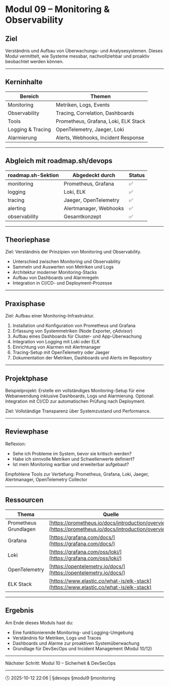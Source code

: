# Modul 09 – Monitoring & Observability

## Ziel

Verständnis und Aufbau von Überwachungs- und Analysesystemen.
Dieses Modul vermittelt, wie Systeme messbar, nachvollziehbar und proaktiv beobachtet werden können.

---

## Kerninhalte

| Bereich           | Themen                               |
| ----------------- | ------------------------------------ |
| Monitoring        | Metriken, Logs, Events               |
| Observability     | Tracing, Correlation, Dashboards     |
| Tools             | Prometheus, Grafana, Loki, ELK Stack |
| Logging & Tracing | OpenTelemetry, Jaeger, Loki          |
| Alarmierung       | Alerts, Webhooks, Incident Response  |

---

## Abgleich mit roadmap.sh/devops

| roadmap.sh-Sektion | Abgedeckt durch        | Status |
| ------------------ | ---------------------- | ------ |
| monitoring         | Prometheus, Grafana    | ✅      |
| logging            | Loki, ELK              | ✅      |
| tracing            | Jaeger, OpenTelemetry  | ✅      |
| alerting           | Alertmanager, Webhooks | ✅      |
| observability      | Gesamtkonzept          | ✅      |

---

## Theoriephase

Ziel: Verständnis der Prinzipien von Monitoring und Observability.

* Unterschied zwischen Monitoring und Observability
* Sammeln und Auswerten von Metriken und Logs
* Architektur moderner Monitoring-Stacks
* Aufbau von Dashboards und Alarmregeln
* Integration in CI/CD- und Deployment-Prozesse

---

## Praxisphase

Ziel: Aufbau einer Monitoring-Infrastruktur.

1. Installation und Konfiguration von Prometheus und Grafana
2. Erfassung von Systemmetriken (Node Exporter, cAdvisor)
3. Aufbau eines Dashboards für Cluster- und App-Überwachung
4. Integration von Logging mit Loki oder ELK
5. Einrichtung von Alarmen mit Alertmanager
6. Tracing-Setup mit OpenTelemetry oder Jaeger
7. Dokumentation der Metriken, Dashboards und Alerts im Repository

---

## Projektphase

Beispielprojekt:
Erstelle ein vollständiges Monitoring-Setup für eine Webanwendung inklusive Dashboards, Logs und Alarmierung.
Optional: Integration mit CI/CD zur automatischen Prüfung nach Deployment.

Ziel: Vollständige Transparenz über Systemzustand und Performance.

---

## Reviewphase

Reflexion:

* Sehe ich Probleme im System, bevor sie kritisch werden?
* Habe ich sinnvolle Metriken und Schwellenwerte definiert?
* Ist mein Monitoring wartbar und erweiterbar aufgebaut?

Empfohlene Tools zur Vertiefung:
Prometheus, Grafana, Loki, Jaeger, Alertmanager, OpenTelemetry Collector

---

## Ressourcen

| Thema                 | Quelle                                                                                                 |
| --------------------- | ------------------------------------------------------------------------------------------------------ |
| Prometheus Grundlagen | [https://prometheus.io/docs/introduction/overview/](https://prometheus.io/docs/introduction/overview/) |
| Grafana               | [https://grafana.com/docs/](https://grafana.com/docs/)                                                 |
| Loki                  | [https://grafana.com/oss/loki/](https://grafana.com/oss/loki/)                                         |
| OpenTelemetry         | [https://opentelemetry.io/docs/](https://opentelemetry.io/docs/)                                       |
| ELK Stack             | [https://www.elastic.co/what-is/elk-stack](https://www.elastic.co/what-is/elk-stack)                   |

---

## Ergebnis

Am Ende dieses Moduls hast du:

* Eine funktionierende Monitoring- und Logging-Umgebung
* Verständnis für Metriken, Logs und Traces
* Dashboards und Alarme zur proaktiven Systemüberwachung
* Grundlage für DevSecOps und Incident Management (Modul 10/12)

---

Nächster Schritt: Modul 10 – Sicherheit & DevSecOps

---

🕓 2025-10-12 22:06 | §devops §modul9 §monitoring
